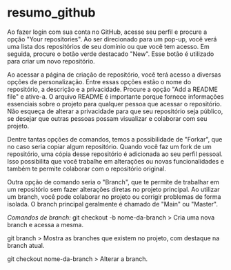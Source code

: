 # resumo_github

Ao fazer login com sua conta no GitHub, acesse seu perfil e procure a opção "Your repositories". Ao ser direcionado para um pop-up, você verá uma lista dos repositórios de seu domínio ou que você tem acesso. Em seguida, procure o botão verde destacado "New". Esse botão é utilizado para criar um novo repositório.

Ao acessar a página de criação de repositório, você terá acesso a diversas opções de personalização. Entre essas opções estão o nome do repositório, a descrição e a privacidade. Procure a opção "Add a README file" e ative-a. O arquivo README é importante porque fornece informações essenciais sobre o projeto para qualquer pessoa que acessar o repositório. Não esqueça de alterar a privacidade para que seu repositório seja público, se desejar que outras pessoas possam visualizar e colaborar com seu projeto.

Dentre tantas opções de comandos, temos a possibilidade de "Forkar", que no caso seria copiar algum repositório. Quando você faz um fork de um repositório, uma cópia desse repositório é adicionada ao seu perfil pessoal. Isso possibilita que você trabalhe em alterações ou novas funcionalidades e também te permite colaborar com o repositório original.

Outra opção de comando seria o "Branch", que te permite de trabalhar em um repositório sem fazer alterações diretas no projeto principal. Ao utilizar um branch, você pode colaborar no projeto ou corrigir problemas de forma isolada. O branch principal geralmente é chamado de "Main" ou "Master".

<i>Comandos de branch:</i>
git checkout -b nome-da-branch > Cria uma nova branch e acessa a mesma. 

git branch > Mostra as branches que existem no projeto, com destaque na branch atual.

git checkout nome-da-branch > Alterar a branch.

